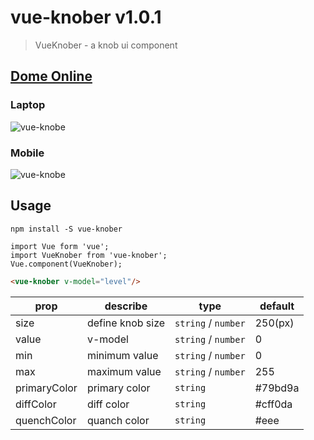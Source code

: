 # vue-knober v1.0.1

> VueKnober - a knob ui component

## [Dome Online](https://www.shisaner.com/projects/vue-knober/)

### Laptop
![vue-knobe](https://raw.githubusercontent.com/shiasn/vue-knober/master/docs/images/vue-knober.gif)
### Mobile
![vue-knobe](https://raw.githubusercontent.com/shiasn/vue-knober/master/docs/images/vue-knober-mobile.gif)

## Usage

```dash
npm install -S vue-knober

import Vue form 'vue';
import VueKnober from 'vue-knober';
Vue.component(VueKnober);
```

```html
<vue-knober v-model="level"/>
```

| prop | describe | type | default |
| --- | --- | --- | --- |
| size | define knob size | `string` / `number` | 250(px) |
| value | v-model | `string` / `number` | 0 |
| min | minimum value | `string` / `number` | 0 |
| max | maximum value | `string` / `number` | 255  |
| primaryColor | primary color | `string` | #79bd9a |
| diffColor | diff color | `string` | #cff0da |
| quenchColor | quanch color | `string` | #eee |

